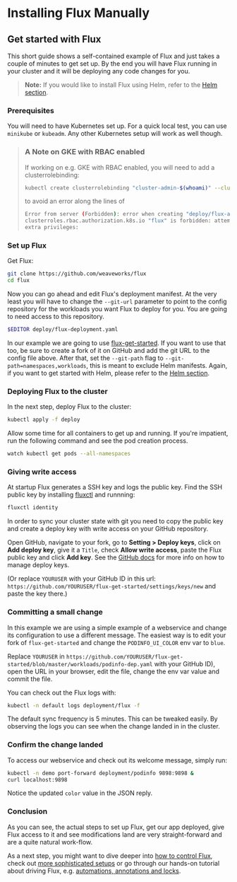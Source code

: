 # Installing Flux Manually

## Get started with Flux

This short guide shows a self-contained example of Flux and just
takes a couple of minutes to get set up. By the end you will
have Flux running in your cluster and it will be deploying any
code changes for you.

> **Note:** If you would like to install Flux using Helm, refer to the
[Helm section](./helm-get-started.md).

### Prerequisites

You will need to have Kubernetes set up. For a quick local test,
you can use `minikube` or `kubeadm`. Any other Kubernetes setup
will work as well though.

> ### A Note on GKE with RBAC enabled
>
> If working on e.g. GKE with RBAC enabled, you will need to add a clusterrolebinding:
>
> ```sh
> kubectl create clusterrolebinding "cluster-admin-$(whoami)" --clusterrole=cluster-admin --user="$(gcloud config get-value core/account)"
> ```
>
> to avoid an error along the lines of
>
> ```sh
> Error from server (Forbidden): error when creating "deploy/flux-account.yaml":
> clusterroles.rbac.authorization.k8s.io "flux" is forbidden: attempt to grant
> extra privileges:
> ```

### Set up Flux

Get Flux:

```sh
git clone https://github.com/weaveworks/flux
cd flux
```

Now you can go ahead and edit Flux's deployment manifest. At the very
least you will have to change the `--git-url` parameter to point to
the config repository for the workloads you want Flux to deploy for
you. You are going to need access to this repository.

```sh
$EDITOR deploy/flux-deployment.yaml
```

In our example we are going to use
[flux-get-started](https://github.com/weaveworks/flux-get-started). If you
want to use that too, be sure to create a fork of it on GitHub and
add the git URL to the config file above. After that, set the `--git-path`
flag to `--git-path=namespaces,workloads`, this is meant to exclude Helm
manifests. Again, if you want to get started with Helm, please refer to the
[Helm section](./helm-get-started.md).

### Deploying Flux to the cluster

In the next step, deploy Flux to the cluster:

```sh
kubectl apply -f deploy
```

Allow some time for all containers to get up and running. If you're
impatient, run the following command and see the pod creation
process.

```sh
watch kubectl get pods --all-namespaces
```

### Giving write access

At startup Flux generates a SSH key and logs the public key. Find
the SSH public key by installing [fluxctl](../using/fluxctl.md) and
runnning:

```sh
fluxctl identity
```

In order to sync your cluster state with git you need to copy the
public key and create a deploy key with write access on your GitHub
repository.

Open GitHub, navigate to your fork, go to **Setting > Deploy keys**,
click on **Add deploy key**, give it a `Title`, check **Allow write
access**, paste the Flux public key and click **Add key**.  See the
[GitHub docs](https://developer.github.com/v3/guides/managing-deploy-keys/#deploy-keys)
for more info on how to manage deploy keys.

(Or replace `YOURUSER` with your GitHub ID in this url:
`https://github.com/YOURUSER/flux-get-started/settings/keys/new` and
paste the key there.)

### Committing a small change

In this example we are using a simple example of a webservice and
change its configuration to use a different message. The easiest
way is to edit your fork of `flux-get-started` and change the `PODINFO_UI_COLOR` env var to `blue`.

Replace `YOURUSER` in
`https://github.com/YOURUSER/flux-get-started/blob/master/workloads/podinfo-dep.yaml`
with your GitHub ID), open the URL in your browser, edit the file,
change the env var value and commit the file.

You can check out the Flux logs with:

```sh
kubectl -n default logs deployment/flux -f
```

The default sync frequency is 5 minutes. This can be tweaked easily.
By observing the logs you can see when the change landed in in the
cluster.

### Confirm the change landed

To access our webservice and check out its welcome message, simply
run:

```sh
kubectl -n demo port-forward deployment/podinfo 9898:9898 &
curl localhost:9898
```

Notice the updated `color` value in the JSON reply.

### Conclusion

As you can see, the actual steps to set up Flux, get our app
deployed, give Flux access to it and see modifications land are
very straight-forward and are a quite natural work-flow.

As a next step, you might want to dive deeper into [how to
control Flux](../using/fluxctl.md), check out [more sophisticated
setups](./standalone-setup.md) or go through our hands-on
tutorial about driving Flux, e.g.
[automations, annotations and locks](../using/annotations-tutorial.md).
